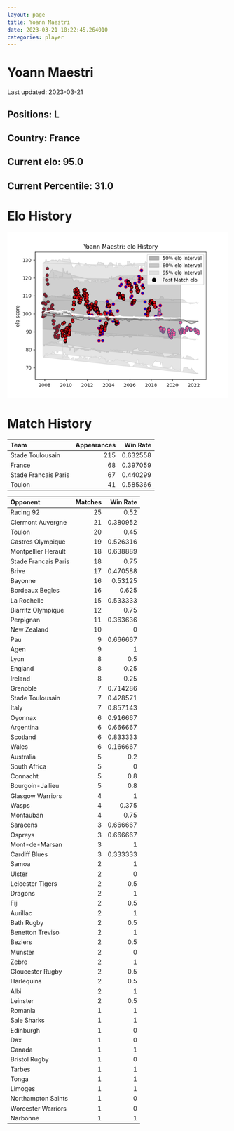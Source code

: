 ```yaml
---  
layout: page  
title: Yoann Maestri  
date: 2023-03-21 18:22:45.264010  
categories: player  
---
```

# Yoann Maestri


Last updated: 2023-03-21
## Positions: L

## Country: France

## Current elo: 95.0

## Current Percentile: 31.0

# Elo History


![elo history](history_YoannMaestri.png)
# Match History


| Team                 |   Appearances |   Win Rate |
|:---------------------|--------------:|-----------:|
| Stade Toulousain     |           215 |   0.632558 |
| France               |            68 |   0.397059 |
| Stade Francais Paris |            67 |   0.440299 |
| Toulon               |            41 |   0.585366 |

| Opponent             |   Matches |   Win Rate |
|:---------------------|----------:|-----------:|
| Racing 92            |        25 |   0.52     |
| Clermont Auvergne    |        21 |   0.380952 |
| Toulon               |        20 |   0.45     |
| Castres Olympique    |        19 |   0.526316 |
| Montpellier Herault  |        18 |   0.638889 |
| Stade Francais Paris |        18 |   0.75     |
| Brive                |        17 |   0.470588 |
| Bayonne              |        16 |   0.53125  |
| Bordeaux Begles      |        16 |   0.625    |
| La Rochelle          |        15 |   0.533333 |
| Biarritz Olympique   |        12 |   0.75     |
| Perpignan            |        11 |   0.363636 |
| New Zealand          |        10 |   0        |
| Pau                  |         9 |   0.666667 |
| Agen                 |         9 |   1        |
| Lyon                 |         8 |   0.5      |
| England              |         8 |   0.25     |
| Ireland              |         8 |   0.25     |
| Grenoble             |         7 |   0.714286 |
| Stade Toulousain     |         7 |   0.428571 |
| Italy                |         7 |   0.857143 |
| Oyonnax              |         6 |   0.916667 |
| Argentina            |         6 |   0.666667 |
| Scotland             |         6 |   0.833333 |
| Wales                |         6 |   0.166667 |
| Australia            |         5 |   0.2      |
| South Africa         |         5 |   0        |
| Connacht             |         5 |   0.8      |
| Bourgoin-Jallieu     |         5 |   0.8      |
| Glasgow Warriors     |         4 |   1        |
| Wasps                |         4 |   0.375    |
| Montauban            |         4 |   0.75     |
| Saracens             |         3 |   0.666667 |
| Ospreys              |         3 |   0.666667 |
| Mont-de-Marsan       |         3 |   1        |
| Cardiff Blues        |         3 |   0.333333 |
| Samoa                |         2 |   1        |
| Ulster               |         2 |   0        |
| Leicester Tigers     |         2 |   0.5      |
| Dragons              |         2 |   1        |
| Fiji                 |         2 |   0.5      |
| Aurillac             |         2 |   1        |
| Bath Rugby           |         2 |   0.5      |
| Benetton Treviso     |         2 |   1        |
| Beziers              |         2 |   0.5      |
| Munster              |         2 |   0        |
| Zebre                |         2 |   1        |
| Gloucester Rugby     |         2 |   0.5      |
| Harlequins           |         2 |   0.5      |
| Albi                 |         2 |   1        |
| Leinster             |         2 |   0.5      |
| Romania              |         1 |   1        |
| Sale Sharks          |         1 |   1        |
| Edinburgh            |         1 |   0        |
| Dax                  |         1 |   0        |
| Canada               |         1 |   1        |
| Bristol Rugby        |         1 |   0        |
| Tarbes               |         1 |   1        |
| Tonga                |         1 |   1        |
| Limoges              |         1 |   1        |
| Northampton Saints   |         1 |   0        |
| Worcester Warriors   |         1 |   0        |
| Narbonne             |         1 |   1        |